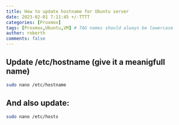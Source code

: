 ```yaml
---
title: How to update hostname for Ubuntu server
date: 2023-02-01 7:11:45 +/-TTTT
categories: [Proxmox]
tags: [Proxmox,Ubuntu,VM] # TAG names should always be lowercase
author: roberth
comments: false
---
```


## Update /etc/hostname (give it a meanigfull name)

```sh
sudo nano /etc/hostname

```

## And also update:

```sh
sudo nano /etc/hosts

```